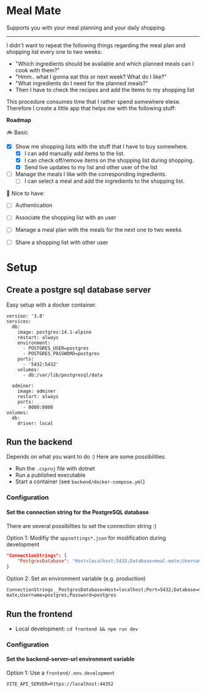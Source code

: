 # Meal Mate

Supports you with your meal planning and your daily shopping. 

---

I didn't want to repeat the following things regarding the meal plan and shopping list every one to two weeks:
- "Which ingredients should be available and which planned meals can I cook with them?"
- "Hmm.. what I gonna eat this or next week? What do I like?"
- "What ingredients do I need for the planned meals?"
- Then I have to check the recipes and add the items to my shopping list

This procedure consumes time that I rather spend somewhere elese. Therefore I create a little app that helps me with the following stuff: 

**Roadmap**

🚲 Basic 
- [x] Show me shopping lists with the stuff that I have to buy somewhere.  
  - [x] I can add manually add items to the list.
  - [x] I can check off/remove items on the shopping list during shopping.
  - [x] Send live updates to my list and other user of the list

- [ ] Manage the meals I like with the corresponding ingredients.
  - [ ] I can select a meal and add the ingredients to the shopping list.

🚀 Nice to have:

- [ ] Authentication
- [ ] Associate the shopping list with an user
- [ ] Manage a meal plan with the meals for the next one to two weeks
- [ ] Share a shopping list with other user


# Setup

## Create a postgre sql database server

Easy setup with a docker container.
```docker-compose
version: '3.8'
services:
  db:
    image: postgres:14.1-alpine
    restart: always
    environment:
      - POSTGRES_USER=postgres
      - POSTGRES_PASSWORD=postgres
    ports:
      - '5432:5432'
    volumes:
      - db:/var/lib/postgresql/data

  adminer:
    image: adminer
    restart: always
    ports:
      - 8080:8080
volumes:
  db:
    driver: local
```

## Run the backend
Depends on what you want to do :) Here are some possibilities
- Run the `.csproj` file with dotnet
- Run a published executable
- Start a container (see `backend/docker-compose.yml`)

### Configuration

#### Set the connection string for the PostgreSQL database
There are several possibilties to set the connection string :)

Option 1: Modifiy the `appsettings*.json` for modification during development
```json
"ConnectionStrings": {
    "PostgresDatabase": "Host=localhost:5432;Database=meal-mate;Username=postgres;Password=postgres"
}
```

Option 2: Set an environment variable (e.g. production)
```
ConnectionStrings__PostgresDatabase=Host=localhost;Port=5432;Database=meal-mate;Username=postgres;Password=postgres
```

## Run the frontend
- Local development: `cd frontend && npm run dev`

### Configuration

#### Set the backend-server-url environment variable

Option 1: Use a `frontend/.env.development`
```
VITE_API_SERVER=https://localhost:44352
```

